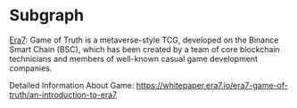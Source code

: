 # Subgraph

[Era7](https://era7.io/#/): Game of Truth is a metaverse-style TCG, developed on the Binance Smart Chain (BSC), which has been created by a team of core blockchain technicians and members of well-known casual game development companies. <br>

Detailed Information About Game: https://whitepaper.era7.io/era7-game-of-truth/an-introduction-to-era7
